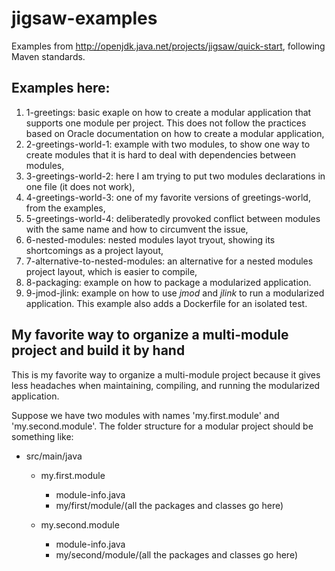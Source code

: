 # jigsaw-examples

Examples from http://openjdk.java.net/projects/jigsaw/quick-start, following Maven standards.

## Examples here:

1. 1-greetings: basic exaple on how to create a modular application that supports one module per project. This does not follow the practices based on Oracle documentation on how to create a modular application,
2. 2-greetings-world-1: example with two modules, to show one way to create modules that it is hard to deal with dependencies between modules,
3. 3-greetings-world-2: here I am trying to put two modules declarations in one file (it does not work),
4. 4-greetings-world-3: one of my favorite versions of greetings-world, from the examples,
5. 5-greetings-world-4: deliberatedly provoked conflict between modules with the same name and how to circumvent the issue,
6. 6-nested-modules: nested modules layot tryout, showing its shortcomings as a project layout,
7. 7-alternative-to-nested-modules: an alternative for a nested modules project layout, which is easier to compile,
8. 8-packaging: example on how to package a modularized application.
9. 9-jmod-jlink: example on how to use *jmod* and *jlink* to run a modularized application. This example also adds a Dockerfile for an isolated test.

## My favorite way to organize a multi-module project and build it by hand

This is my favorite way to organize a multi-module project because it gives
less headaches when maintaining, compiling, and running the
modularized application.

Suppose we have two modules with names 'my.first.module' and 'my.second.module'.
The folder structure for a modular project should be something like:

* src/main/java

    * my.first.module

        * module-info.java
        * my/first/module/(all the packages and classes go here)

    * my.second.module

        * module-info.java
        * my/second/module/(all the packages and classes go here)
